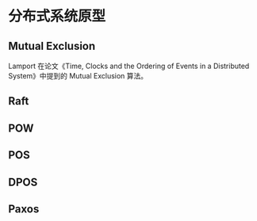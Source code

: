# 分布式系统原型

## Mutual Exclusion

Lamport 在论文《Time, Clocks and the Ordering of Events in a Distributed System》中提到的 Mutual Exclusion 算法。

## Raft

## POW

## POS

## DPOS

## Paxos
